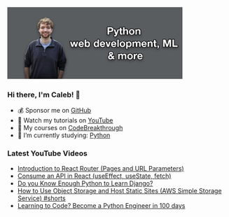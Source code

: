 <img src="github-cover-photo-my-face.jpg" width="400px" />

### Hi there, I'm Caleb! 🍛

- 💰 Sponsor me on [GitHub](https://github.com/sponsors/CalebCurry)
- 🎥 Watch my tutorials on [YouTube](https://www.youtube.com/calebthevideomaker2)
- 📗 My courses on [CodeBreakthrough](https://www.codebreakthrough.com)
- 🤔 I’m currently studying: [Python](https://www.youtube.com/watch?v=s3IvdkCq2_c&t=4254s)

### Latest YouTube Videos
<!-- YOUTUBE:START -->
- [Introduction to React Router &lpar;Pages and URL Parameters&rpar;](https://www.youtube.com/watch?v=vCWbSk3D_Kk)
- [Consume an API in React &lpar;useEffect, useState, fetch&rpar;](https://www.youtube.com/watch?v=ALdtGsyTh2E)
- [Do you Know Enough Python to Learn Django?](https://www.youtube.com/watch?v=8rMuotrrRlg)
- [How to Use Object Storage and Host Static Sites &lpar;AWS Simple Storage Service&rpar; #shorts](https://www.youtube.com/watch?v=FK45vVrloSM)
- [Learning to Code? Become a Python Engineer in 100 days](https://www.youtube.com/watch?v=bub-ab7TzUQ)
<!-- YOUTUBE:END -->
